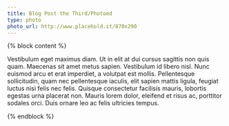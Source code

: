 ```yaml
---
title: Blog Post the Third/Photoed
type: photo
photo_url: http://www.placehold.it/870x290
---
```

{% block content %}
<p>Vestibulum eget maximus diam. Ut in elit at dui cursus sagittis non quis quam. Maecenas sit amet metus sapien. Vestibulum id libero nisl. Nunc euismod arcu et erat imperdiet, a volutpat est mollis. Pellentesque sollicitudin, quam nec pellentesque iaculis, elit sapien mattis ligula, feugiat luctus nisi felis nec felis. Quisque consectetur facilisis mauris, lobortis egestas urna placerat non. Mauris lorem dolor, eleifend et risus ac, porttitor sodales orci. Duis ornare leo ac felis ultricies tempus.</p>
{% endblock %}